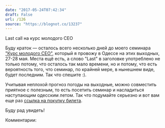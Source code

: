 ```yaml
---
date: "2017-05-24T07:42:34"
draft: False
url: /126
source: "https://blognot.co/13237"
---
```


Last call на курс молодого CEO

Буду краток — осталось всего несколько дней до моего семинара ["Курс молодого CEO"](https://goo.gl/Rs6bJz), который я провожу в Одессе на этих выходных, 27-28 мая. Места ещё есть, а слово "Last" в заголовке употреблено не только потому, что осталось так мало времени, но и потому, что есть вероятность того, что семинар, по крайней мере, в нынешнем виде, будет последним. Так что спешите :).

Учитывая неплохой прогноз погоды на выходные, можно совместить приятное с полезным, то есть посетить семинар и насладиться наступающим одесским летом. Так что подумайте серьезно и вот вам еще раз [ссылка на покупку билета](https://goo.gl/Rs6bJz).

Буду рад увидеть!

Комментарии:
